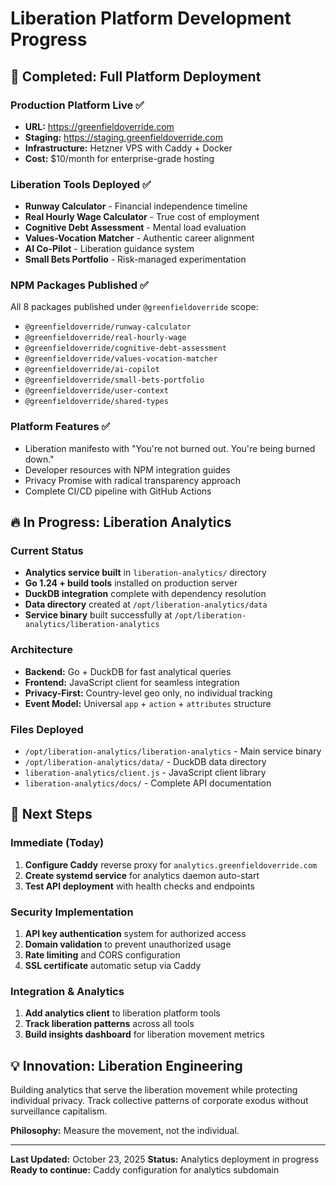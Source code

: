 # Liberation Platform Development Progress

## 🎯 **Completed: Full Platform Deployment**

### Production Platform Live ✅
- **URL:** https://greenfieldoverride.com
- **Staging:** https://staging.greenfieldoverride.com  
- **Infrastructure:** Hetzner VPS with Caddy + Docker
- **Cost:** $10/month for enterprise-grade hosting

### Liberation Tools Deployed ✅
- **Runway Calculator** - Financial independence timeline
- **Real Hourly Wage Calculator** - True cost of employment  
- **Cognitive Debt Assessment** - Mental load evaluation
- **Values-Vocation Matcher** - Authentic career alignment
- **AI Co-Pilot** - Liberation guidance system
- **Small Bets Portfolio** - Risk-managed experimentation

### NPM Packages Published ✅
All 8 packages published under `@greenfieldoverride` scope:
- `@greenfieldoverride/runway-calculator`
- `@greenfieldoverride/real-hourly-wage`
- `@greenfieldoverride/cognitive-debt-assessment`
- `@greenfieldoverride/values-vocation-matcher`
- `@greenfieldoverride/ai-copilot`
- `@greenfieldoverride/small-bets-portfolio`
- `@greenfieldoverride/user-context`
- `@greenfieldoverride/shared-types`

### Platform Features ✅
- Liberation manifesto with "You're not burned out. You're being burned down."
- Developer resources with NPM integration guides
- Privacy Promise with radical transparency approach
- Complete CI/CD pipeline with GitHub Actions

## 🔥 **In Progress: Liberation Analytics**

### Current Status
- **Analytics service built** in `liberation-analytics/` directory
- **Go 1.24 + build tools** installed on production server
- **DuckDB integration** complete with dependency resolution
- **Data directory** created at `/opt/liberation-analytics/data`
- **Service binary** built successfully at `/opt/liberation-analytics/liberation-analytics`

### Architecture
- **Backend:** Go + DuckDB for fast analytical queries
- **Frontend:** JavaScript client for seamless integration
- **Privacy-First:** Country-level geo only, no individual tracking
- **Event Model:** Universal `app` + `action` + `attributes` structure

### Files Deployed
- `/opt/liberation-analytics/liberation-analytics` - Main service binary
- `/opt/liberation-analytics/data/` - DuckDB data directory
- `liberation-analytics/client.js` - JavaScript client library
- `liberation-analytics/docs/` - Complete API documentation

## 🚀 **Next Steps**

### Immediate (Today)
1. **Configure Caddy** reverse proxy for `analytics.greenfieldoverride.com`
2. **Create systemd service** for analytics daemon auto-start
3. **Test API deployment** with health checks and endpoints

### Security Implementation
1. **API key authentication** system for authorized access
2. **Domain validation** to prevent unauthorized usage
3. **Rate limiting** and CORS configuration
4. **SSL certificate** automatic setup via Caddy

### Integration & Analytics
1. **Add analytics client** to liberation platform tools
2. **Track liberation patterns** across all tools
3. **Build insights dashboard** for liberation movement metrics

## 💡 **Innovation: Liberation Engineering**

Building analytics that serve the liberation movement while protecting individual privacy. Track collective patterns of corporate exodus without surveillance capitalism.

**Philosophy:** Measure the movement, not the individual.

---

**Last Updated:** October 23, 2025
**Status:** Analytics deployment in progress
**Ready to continue:** Caddy configuration for analytics subdomain